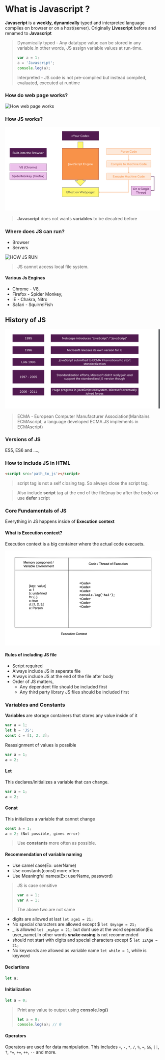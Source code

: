 # What is Javascript ?

**Javascript** is a **weekly, dynamically** typed and interpreted language compiles on browser or on a host(server). Originally **Livescript** before and renamed to **Javascript**

> Dynamically typed - Any datatype value can be stored in any variable.In other words, JS assign variable values at run-time.
>
> ```js
> var a = 1;
> a = 'Javascript';
> console.log(a);
> ```
>
> Interpreted - JS code is not pre-compiled but instead compiled, evaluated, executed at runtime

### How do web page works?

![How web page works](https://raw.githubusercontent.com/msgtobala/My-Books/master/images/how-browser-works.png)

### How JS works?

![How JS works](https://raw.githubusercontent.com/msgtobala/My-Books/master/images/how%20js%20works.png)

> **Javascript** does not wants **variables** to be decalred before

### Where does JS can run?

* Browser
* Servers

![HOW JS RUN](https://github.com/msgtobala/My-Books/blob/master/images/JS%20and%20Node%20JS.png?raw=true)

> JS cannot access local file system.

#### Various Js Engines

* Chrome - V8, 
* Firefox - Spider Monkey, 
* IE - Chakra, Nitro
* Safari - SquirrelFish

## History of JS

![History of JS](https://raw.githubusercontent.com/msgtobala/My-Books/master/images/lifetime%20of%20JS.png)

> ECMA - European Computer Manufacturer Association(Manitains ECMAscript, a language developed ECMA.JS implements in ECMAscript)

### Versions of JS

ES5, ES6 and ....,

### How to include JS in HTML

```html
<script src='path_to_js'></script>
```

> script tag is not a self closing tag. So always close the script tag.

> Also include **script** tag at the end of the file(may be after the body) or use **defer** script

### Core Fundamentals of JS

Everything in JS happens inside of **Execution context**

#### What is Execution context?

Execution context is a big container where the actual code execuets.

![image-20210516155707077](../images/execution-context.png)

#### Rules of including JS file

* Script required </script>
* Always include JS in seperate file
* Always include JS at the end of the file after body
* Order of JS matters,
  * Any dependent file should be included first
  * Any third party library JS files should be included first

### Variables and Constants

**Variables** are storage containers that stores any value inside of it

```js
var a = 1;
let b = 'JS';
const c = [1, 2, 3];
```

Reassignment of values is possible

```js
var a = 1;
a = 2;
```

#### Let

This declares/initializes a variable that can change.

```js
var a = 1;
a = 2;
```

#### Const

This initializes a variable that cannot change

```js
const a = 1;
a = 2; (Not possible, gives error)
```

> Use **constants** more often as possible.

#### Recommendation of variable naming

* Use camel case(Ex: userName)
* Use constants(const) more often
* Use Meaningful names(Ex: userName, password)

> JS is case sensitive 
>
> ```js
> var a = 1;
> var A = 1;
> ```
>
> The above two are not same

* digits are allowed at last `let age1 = 21;`
* No special characters are allowed except $ `let $myage = 21; `
* _ is allowed `let _myAge = 21;` but dont use at the word seperation(Ex: user_name).In other words **snake casing** is not recommended
* should not start with digits and special characters except $ `let 12Age = 21;`
* No keywords are allowed as variable name `let while = 1`, while is  keyword

#### Declartions

```js
let a;
```

#### Initialization

```js
let a = 0;
```

> Print any value to output using **console.log()**
>
> ```js
> let a = 0;
> console.log(a); // 0
> ```

#### Operators

Operators are used for data manipulation. This includes `+`, `-`, `*`, `/`, `%`, `=`, `&&`, `||`, `?`, `*=`, `+=`, `++`, `--` and more.





























